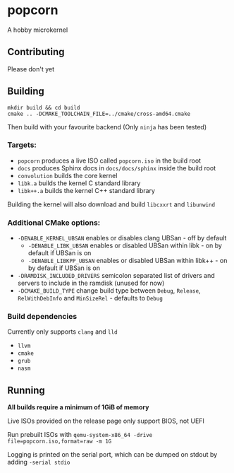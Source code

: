# popcorn

A hobby microkernel

## Contributing

Please don't yet

## Building

```shell
mkdir build && cd build
cmake .. -DCMAKE_TOOLCHAIN_FILE=../cmake/cross-amd64.cmake
```

Then build with your favourite backend (Only `ninja` has been tested)

### Targets:

- `popcorn` produces a live ISO called `popcorn.iso` in the build root
- `docs` produces Sphinx docs in `docs/docs/sphinx` inside the build root
- `convolution` builds the core kernel
- `libk.a` builds the kernel C standard library
- `libk++.a` builds the kernel C++ standard library

Building the kernel will also download and build `libcxxrt` and `libunwind`

### Additional CMake options:

- `-DENABLE_KERNEL_UBSAN` enables or disables clang UBSan - off by default
    - `-DENABLE_LIBK_UBSAN` enables or disabled UBSan within libk - on by default if UBSan is on
    - `-DENABLE_LIBKPP_UBSAN` enables or disabled UBSan within libk++ - on by default if UBSan is on
- `-DRAMDISK_INCLUDED_DRIVERS` semicolon separated list of drivers and servers to include in the ramdisk (unused for
  now)
- `-DCMAKE_BUILD_TYPE` change build type between `Debug`, `Release`, `RelWithDebInfo` and `MinSizeRel` - defaults
  to `Debug`

### Build dependencies

Currently only supports `clang` and `lld`

- `llvm`
- `cmake`
- `grub`
- `nasm`

## Running

**All builds require a minimum of 1GiB of memory**

Live ISOs provided on the release page only support BIOS, not UEFI

Run prebuilt ISOs with `qemu-system-x86_64 -drive file=popcorn.iso,format=raw -m 1G`

Logging is printed on the serial port, which can be dumped on stdout by adding `-serial stdio`
